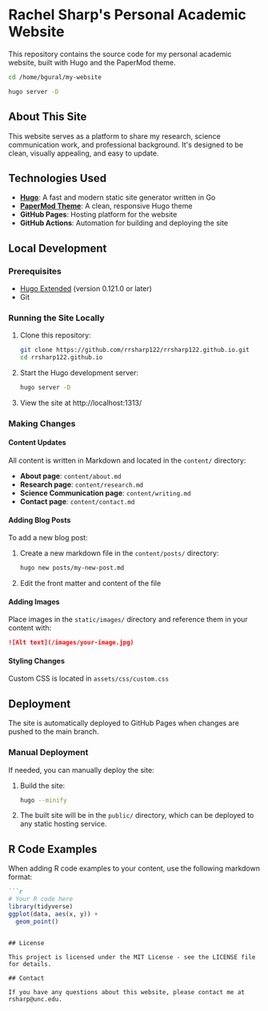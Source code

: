 # Rachel Sharp's Personal Academic Website

This repository contains the source code for my personal academic website, built with Hugo and the PaperMod theme.

```bash
cd /home/bgural/my-website

hugo server -D
```

## About This Site

This website serves as a platform to share my research, science communication work, and professional background. It's designed to be clean, visually appealing, and easy to update.

## Technologies Used

- **[Hugo](https://gohugo.io/)**: A fast and modern static site generator written in Go
- **[PaperMod Theme](https://github.com/adityatelange/hugo-PaperMod)**: A clean, responsive Hugo theme
- **GitHub Pages**: Hosting platform for the website
- **GitHub Actions**: Automation for building and deploying the site

## Local Development

### Prerequisites

- [Hugo Extended](https://gohugo.io/installation/) (version 0.121.0 or later)
- Git

### Running the Site Locally

1. Clone this repository:
   ```bash
   git clone https://github.com/rrsharp122/rrsharp122.github.io.git
   cd rrsharp122.github.io
   ```

2. Start the Hugo development server:
   ```bash
   hugo server -D
   ```

3. View the site at http://localhost:1313/

### Making Changes

#### Content Updates

All content is written in Markdown and located in the `content/` directory:

- **About page**: `content/about.md`
- **Research page**: `content/research.md`
- **Science Communication page**: `content/writing.md`
- **Contact page**: `content/contact.md`

#### Adding Blog Posts

To add a new blog post:

1. Create a new markdown file in the `content/posts/` directory:
   ```bash
   hugo new posts/my-new-post.md
   ```

2. Edit the front matter and content of the file

#### Adding Images

Place images in the `static/images/` directory and reference them in your content with:
```markdown
![Alt text](/images/your-image.jpg)
```

#### Styling Changes

Custom CSS is located in `assets/css/custom.css`

## Deployment

The site is automatically deployed to GitHub Pages when changes are pushed to the main branch.

### Manual Deployment

If needed, you can manually deploy the site:

1. Build the site:
   ```bash
   hugo --minify
   ```

2. The built site will be in the `public/` directory, which can be deployed to any static hosting service.

## R Code Examples

When adding R code examples to your content, use the following markdown format:

```markdown
```r
# Your R code here
library(tidyverse)
ggplot(data, aes(x, y)) + 
  geom_point()
```
```

## License

This project is licensed under the MIT License - see the LICENSE file for details.

## Contact

If you have any questions about this website, please contact me at rsharp@unc.edu.